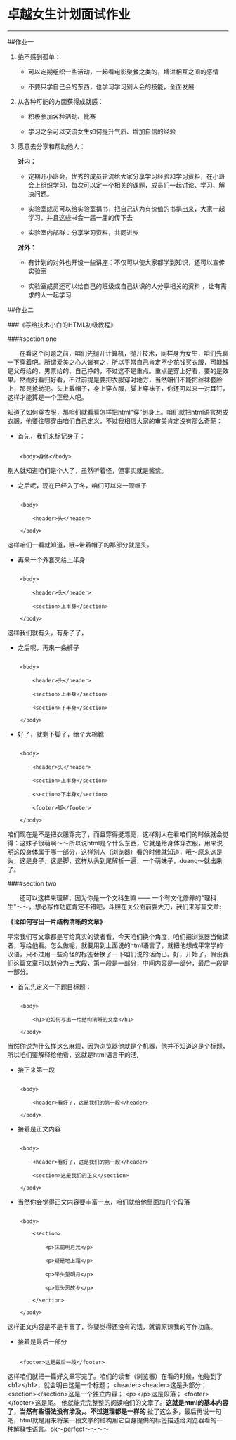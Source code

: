 # 卓越女生计划面试作业

*** 

##作业一

1. 绝不感到孤单：

    * 可以定期组织一些活动，一起看电影聚餐之类的，增进相互之间的感情

    * 不要只学自己会的东西，也学习学习别人会的技能，全面发展

2. 从各种可能的方面获得成就感：

    * 积极参加各种活动、比赛

    * 学习之余可以交流女生如何提升气质、增加自信的经验

3. 愿意去分享和帮助他人：

 	**对内：**

      * 定期开小班会，优秀的成员轮流给大家分享学习经验和学习资料，在小班会上组织学习，每次可以定一个相关的课题，成员们一起讨论、学习、解决问题。

      * 实验室成员可以给实验室捐书，把自己认为有价值的书捐出来，大家一起学习，并且这些书会一届一届的传下去 

      * 实验室内部群：分享学习资料，共同进步



 	**对外：**

      * 有计划的对外也开设一些讲座：不仅可以使大家都学到知识，还可以宣传实验室

      *  实验室成员还可以给自己的班级或自己认识的人分享相关的资料 ，让有需求的人一起学习



##作业二

###《写给技术小白的HTML初级教程》

####section one

&#160; &#160; &#160; &#160;在看这个问题之前，咱们先抛开计算机，抛开技术，同样身为女生，咱们先聊一下穿着吧。所谓爱美之心人皆有之，所以平常自己肯定不少花钱买衣服，可能钱是父母给的、男票给的、自己挣的，不过这不是重点。重点是穿上好看，要的是效果。然而好看归好看，不过前提是要把衣服穿对地方，当然咱们不能把丝袜套脸上，那是抢劫犯。头上戴帽子，身上穿衣服，脚上穿袜子，你还可以来一对耳钉，这样才能算是一个正经人吧。

知道了如何穿衣服，那咱们就看看怎样把html“穿”到身上。咱们就把html语言想成衣服，他要往哪穿由咱们自己定义，不过我相信大家的审美肯定没有那么奇葩：

* 首先，我们来标记身子：

```

	<body>身体</body>

```

别人就知道咱们是个人了，虽然听着怪，但事实就是酱紫。



* 之后呢，现在已经入了冬，咱们可以来一顶帽子 

```

	<body>

    	<header>头</header>

	</body>

```

这样咱们一看就知道，哦~带着帽子的那部分就是头，



* 再来一个外套交给上半身

```

	<body>

    	<header>头</header>

    	<section>上半身</section>

	</body>

```

这样我们就有头，有身子了，



* 之后呢，再来一条裤子

```

	<body>

    	<header>头</header>

   		<section>上半身</section>

    	<section>下半身</section>

	</body>

```

* 好了，就剩下脚了，给个大棉靴

```

	<body>
	
    	<header>头</header>

    	<section>上半身</section>

    	<section>下半身</section>

    	<footer>脚</footer>

	</body>
```




咱们现在是不是把衣服穿完了，而且穿得挺漂亮，这样别人在看咱们的时候就会觉得：这妹子很萌啊～～所以说html是个什么东西，它就是给身体穿衣服，用来说明这段身体属于哪一部分，这样别人（浏览器）看的时候就知道，哦～原来这是头，这是身子，这是脚，这样从头到尾解析一遍，一个萌妹子，duang～就出来了。



####section two

&#160; &#160; &#160; &#160;还可以这样来理解，因为你是一个文科生嘛 —— 一个有文化修养的"理科生"～～，想必写作功底肯定不错吧，斗胆在关公面前耍大刀，我们来写篇文章:

**《论如何写出一片结构清晰的文章》**

平常我们写文章都是写给真实的读者看，今天咱们换个角度，咱们把浏览器当做读者，写给他看。怎么做呢，就要用到上面说的html语言了，就把他想成平常学的汉语，只不过用一些奇怪的标签替换了一下咱们说的话而已。好，开始了，假设我们这篇文章可以划分为三大段，第一段是一部分，中间内容是一部分，最后一段是一部分。

* 首先先定义一下题目标题：

```

	<body>

    	<h1>论如何写出一片结构清晰的文章</h1>

	</body>

```

当然你说为什么样这么麻烦，因为浏览器他就是个机器，他并不知道这是个标题，所以咱们要解释给他看，这就是html语言干的活,

* 接下来第一段

```

	<body>

    	<header>看好了，这是我们的第一段</header>

	</body>

```

* 接着是正文内容

```

	<body>

    	<header>看好了，这是我们的第一段</header>

    	<section>这是我们的正文</section>

	</body>

```



* 当然你会觉得正文内容要丰富一点，咱们就给他里面加几个段落

```

	<body>

    	<section>

        	<p>床前明月光</p>

        	<p>疑是地上霜</p>

        	<p>举头望明月</p>

        	<p>低头思故乡</p>

    	</section>

	</body>

```



这样正文内容是不是丰富了，你要觉得还没有的话，就请原谅我的写作功底。

* 接着是最后一部分

```

	<footer>这是最后一段</footer>

```

这样咱们就把一篇好文章写完了。咱们的读者（浏览器）在看的时候，他碰到了
&lt;h1&gt;&lt;/h1&gt;，就会明白这是一个标题；
&lt;header&gt;&lt;header&gt;这是头部分；
&lt;section&gt;&lt;/section&gt;这是一个独立内容；
&lt;p&gt;&lt;/p&gt;这是段落；
&lt;footer&gt;&lt;/footer&gt;这是尾。
他就能完完整整的阅读咱们的文章了。**这就是html的基本内容了，当然有些语法没有涉及，。不过道理都是一样的**
扯了这么多，最后再说一句吧，html就是用来将某一段文字的结构用它自身提供的标签描述给浏览器看的一种解释性语言。ok～perfect～～～～











